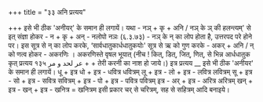 +++
title = "३३ अनि प्रत्यय"

+++
इसे भी ठीक 'अनीयर्' के समान ही लगायें। यथा - नञ् + कृ + अनि / नञ् के ञ् की हलन्त्यम्' से इत् संज्ञा होकर - न + कृ + अन् -
नलोपो नञः (६.३.७३) - नञ् के न् का लोप होता है, उत्तरपद परे होने पर। इस सूत्र से न् का लोप करके, ‘सार्वधातुकार्धधातुकयोः' सूत्र से ऋ को गुण करके - अकर् + अनि / न् को णत्व होकर - अकरणिः । अकरणिस्ते वृषल भूयात् (नीच !
कित्, डित्, जित्, णित्, से भिन्न आर्धधातुक कृत् प्रत्यय
१३५
عر لحد و مر
+
+
तेरी करनी का नाश हो जाये।)
इत्र प्रत्यय __ इसे भी ठीक 'अनीयर' के समान ही लगायें। धू + इत्र धो + इत्र - धवित्र
धवित्रम् लू + इत्र - लो + इत्र - लवित्र
लवित्रम् सू + इत्र - सो + इत्र - सवित्र सवित्रम् + इत्र - पो + इत्र - पवित्र पवित्रम्
इत्र - अर् + इत्र - अरित्र अरित्रम् खन् + इत्र - खन् + इत्र - खनित्र = खनित्रम
इसी प्रकार चर् से चरित्रम्, सह से सहित्रम् आदि बनाइये।
